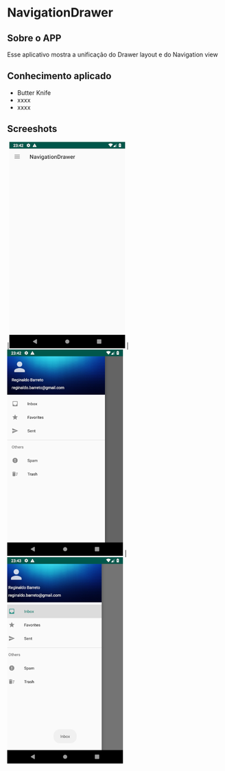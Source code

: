 # NavigationDrawer

## Sobre o APP 
Esse aplicativo mostra a unificação do Drawer layout e do Navigation view
## Conhecimento aplicado
* Butter Knife
* xxxx
* xxxx

## Screeshots

|![Image 1](https://github.com/reginaldobarreto/NavigationDrawer/blob/master/1.png)
|![Image 2](https://github.com/reginaldobarreto/NavigationDrawer/blob/master/2.png)
|![Image 3](https://github.com/reginaldobarreto/NavigationDrawer/blob/master/3.png)